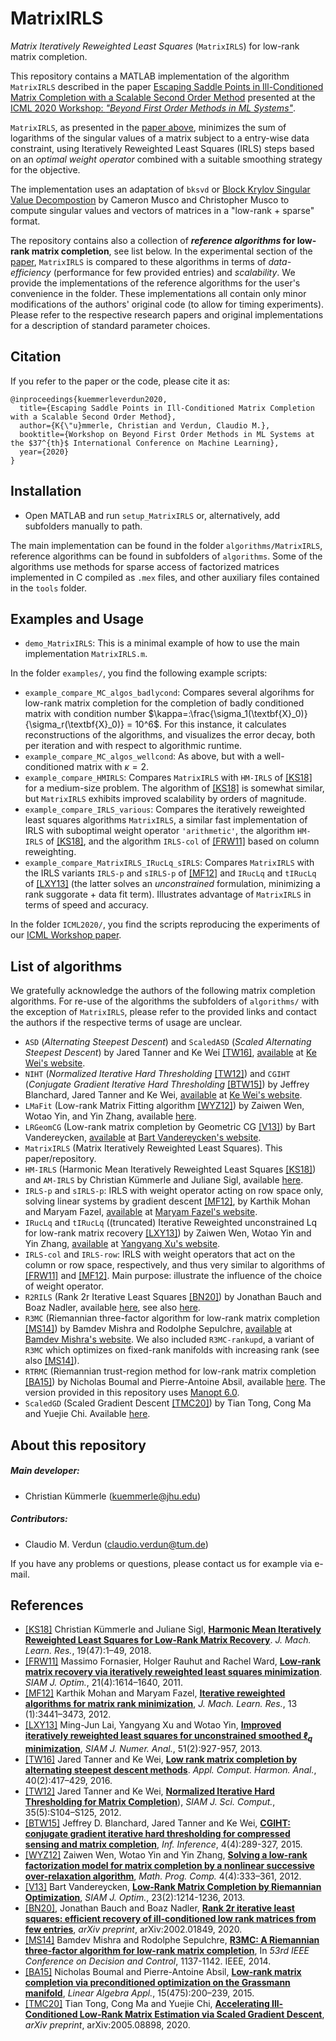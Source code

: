 
# MatrixIRLS
*Matrix Iteratively Reweighted Least Squares* (`MatrixIRLS`) for low-rank matrix completion.

This repository contains a MATLAB implementation of the algorithm  `MatrixIRLS` described in the paper [Escaping Saddle Points in Ill-Conditioned Matrix Completion with a Scalable Second Order Method](https://drive.google.com/file/d/1s-ivhFNLEMe_tSgqUNd-oHD5HCEPiyMF/view) presented at the [ICML 2020 Workshop: _"Beyond First Order Methods in ML Systems"_](https://sites.google.com/view/optml-icml2020/home).

`MatrixIRLS`, as presented in the [paper above]((https://drive.google.com/file/d/1s-ivhFNLEMe_tSgqUNd-oHD5HCEPiyMF/view)),  minimizes the sum of logarithms of the singular values of a matrix subject to a entry-wise data constraint, using Iteratively Reweighted Least Squares (IRLS) steps based on an _optimal weight operator_ combined with a suitable smoothing strategy for the objective.

The implementation uses an adaptation of `bksvd` or [Block Krylov Singular Value Decompostion](https://github.com/cpmusco/bksvd) by Cameron Musco and Christopher Musco to compute singular values and vectors of matrices in a "low-rank + sparse" format. 

The repository contains also a collection of **_reference algorithms_ for low-rank matrix completion**, see list below. In the experimental section of the [paper]((https://drive.google.com/file/d/1s-ivhFNLEMe_tSgqUNd-oHD5HCEPiyMF/view) ), `MatrixIRLS` is compared to these algorithms in terms of _data-efficiency_ (performance for few provided entries) and _scalability_. We provide the implementations of the reference algorithms for the user's convenience in the folder. These implementations all contain only minor modifications of the authors' original code (to allow for timing experiments). Please refer to the respective research papers and original implementations for a description of standard parameter choices.

## Citation
If you refer to the paper or the code, please cite it as:
```
@inproceedings{kuemmerleverdun2020,
  title={Escaping Saddle Points in Ill-Conditioned Matrix Completion with a Scalable Second Order Method},
  author={K{\"u}mmerle, Christian and Verdun, Claudio M.},
  booktitle={Workshop on Beyond First Order Methods in ML Systems at the $37^{th}$ International Conference on Machine Learning},
  year={2020}
}
```
## Installation
* Open MATLAB and run `setup_MatrixIRLS` or, alternatively, add subfolders manually to path. 

The main implementation can be found in the folder `algorithms/MatrixIRLS`, reference algorithms can be found in subfolders of `algorithms`. Some of the algorithms use methods for sparse access of factorized matrices implemented in C compiled as `.mex` files, and other auxiliary files contained in the `tools` folder.
## Examples and Usage
* `demo_MatrixIRLS`: This is a minimal example of how to use the main implementation  `MatrixIRLS.m`.

In the folder `examples/`, you find the following example scripts:
* `example_compare_MC_algos_badlycond`:
Compares several algorihms for low-rank matrix completion for the completion of badly conditioned matrix with condition number $\kappa=:\frac{\sigma_1(\textbf{X}_0)}{\sigma_r(\textbf{X}_0)} = 10^6$.  For this instance, it calculates reconstructions of the algorithms, and visualizes the error decay, both per iteration and with respect to algorithmic runtime.
* `example_compare_MC_algos_wellcond`:
As above, but with a well-conditioned matrix with $\kappa = 2$.
* `example_compare_HMIRLS`: 
Compares `MatrixIRLS` with `HM-IRLS` of [[KS18]](http://www.jmlr.org/beta/papers/v19/17-244.html) for a medium-size problem. The algorithm of  [[KS18]](http://www.jmlr.org/beta/papers/v19/17-244.html) is somewhat similar, but `MatrixIRLS` exhibits improved scalability by orders of magnitude.
* `example_compare_IRLS_various`: 
Compares the iteratively reweighted least squares algorithms `MatrixIRLS`, a similar fast implementation of IRLS
with suboptimal weight operator `'arithmetic'`, the algorithm `HM-IRLS` of [[KS18]](http://www.jmlr.org/beta/papers/v19/17-244.html), and the algorithm `IRLS-col` of [[FRW11]](https://epubs.siam.org/doi/abs/10.1137/100811404) based on column reweighting.
* `example_compare_MatrixIRLS_IRucLq_sIRLS`:
Compares `MatrixIRLS` with the IRLS variants `IRLS-p` and `sIRLS-p` of [[MF12]](http://www.jmlr.org/beta/papers/v13/mohan12a.html) and `IRucLq` and `tIRucLq` of [[LXY13]](https://epubs.siam.org/doi/abs/10.1137/110840364) (the latter solves an *unconstrained* formulation, minimizing a rank suggorate + data fit term). Illustrates advantage of `MatrixIRLS` in terms of speed and accuracy.

In the folder `ICML2020/`, you find the scripts reproducing the experiments of our [ICML Workshop paper](https://sites.google.com/view/optml-icml2020/home).

## List of algorithms
We gratefully acknowledge the authors of the following matrix completion algorithms. For re-use of the algorithms the subfolders of `algorithms/` with the exception of `MatrixIRLS`, please refer to the provided links and contact the authors if the respective terms of usage are unclear.

* `ASD` (_Alternating Steepest Descent_) and `ScaledASD` (_Scaled Alternating Steepest Descent_) by Jared Tanner and Ke Wei [[TW16]](https://doi.org/10.1016/j.acha.2015.08.003), [available](http://www.sdspeople.fudan.edu.cn/weike/code/mc20140528.tar) at [Ke Wei's website](http://www.sdspeople.fudan.edu.cn/weike/publications.html).
* `NIHT` (_Normalized Iterative Hard Thresholding_ [[TW12]](https://doi.org/10.1137/120876459)) and `CGIHT` (_Conjugate Gradient Iterative Hard Thresholding_ [[BTW15]](https://doi.org/10.1093/imaiai/iav011)) by Jeffrey Blanchard, Jared Tanner and Ke Wei, [available](http://www.sdspeople.fudan.edu.cn/weike/code/mc20140528.tar) at [Ke Wei's website](http://www.sdspeople.fudan.edu.cn/weike/publications.html).
* `LMaFit` (Low-rank Matrix Fitting algorithm [[WYZ12]](https://doi.org/10.1007/s12532-012-0044-1)) by Zaiwen Wen, Wotao Yin, and Yin Zhang, available [here](http://lmafit.blogs.rice.edu).
* `LRGeomCG` (Low-rank matrix completion by Geometric CG [[V13]](https://doi.org/10.1137/110845768)) by Bart Vandereycken, [available]((http://www.unige.ch/math/vandereycken/matrix_completion.html)) at [Bart Vandereycken's website](http://www.unige.ch/math/vandereycken/research.php).
* `MatrixIRLS` (Matrix Iteratively Reweighted Least Squares). This paper/repository.
* `HM-IRLS` (Harmonic Mean Iteratively Reweighted Least Squares [[KS18]](http://www.jmlr.org/beta/papers/v19/17-244.html)) and `AM-IRLS` by Christian Kümmerle and Juliane Sigl, available [here](https://github.com/ckuemmerle/hm_irls).
* `IRLS-p` and `sIRLS-p`: IRLS with weight operator acting on row space only, solving linear systems by gradient descent [[MF12]](http://www.jmlr.org/beta/papers/v13/mohan12a.html), by Karthik Mohan and Maryam Fazel, [available](https://faculty.washington.edu/mfazel/IRLS_final.zip) at [Maryam Fazel's website](https://faculty.washington.edu/mfazel/).
* `IRucLq` and `tIRucLq` ((truncated) Iterative Reweighted unconstrained Lq for low-rank matrix recovery [[LXY13]](https://epubs.siam.org/doi/abs/10.1137/110840364)) by Zaiwen Wen, Wotao Yin and Yin Zhang, [available](https://xu-yangyang.github.io/codes/IRucLq.zip) at [Yangyang Xu's website](https://xu-yangyang.github.io/papers.html). 
* `IRLS-col` and `IRLS-row`: IRLS with weight operators that act on the column or row space, respectively, and thus very similar to algorithms of [[FRW11]](https://epubs.siam.org/doi/abs/10.1137/100811404) and [[MF12]](http://www.jmlr.org/beta/papers/v13/mohan12a.html). Main purpose: illustrate the influence of the choice of weight operator. 
* `R2RILS` (Rank 2r Iterative Least Squares [[BN20]](https://arxiv.org/abs/2002.01849)) by Jonathan Bauch and Boaz Nadler, available [here](https://github.com/Jonathan-WIS/R2RILS), see also [here](http://www.wisdom.weizmann.ac.il/~nadler/Projects/R2RILS/R2RILS.html). 
* `R3MC` (Riemannian three-factor algorithm for low-rank matrix completion [[MS14]](https://doi.org/10.1109/CDC.2014.7039534)) by Bamdev Mishra and Rodolphe Sepulchre, [available](https://dl.dropboxusercontent.com/s/qzxgax0bg3s8oe2/R3MC_17feb_2017.zip) at [Bamdev Mishra's website](https://bamdevmishra.in/codes/r3mc/). We also included `R3MC-rankupd`, a variant of `R3MC` which optimizes on fixed-rank manifolds with increasing rank (see also [[MS14]](https://doi.org/10.1109/CDC.2014.7039534)).
* `RTRMC` (Riemannian trust-region method for low-rank matrix completion [[BA15]](https://doi.org/10.1016/j.laa.2015.02.027)) by Nicholas Boumal and Pierre-Antoine Absil, available [here](http://web.math.princeton.edu/~nboumal/RTRMC/index.html). The version provided in this repository uses [Manopt 6.0](https://www.manopt.org).
* `ScaledGD` (Scaled Gradient Descent [[TMC20]](https://arxiv.org/abs/2005.08898)) by Tian Tong, Cong Ma and Yuejie Chi. Available [here](https://github.com/Titan-Tong/ScaledGD).

## About this repository
##### Main developer: 
* Christian Kümmerle (<kuemmerle@jhu.edu>)
##### Contributors:
* Claudio M. Verdun (<claudio.verdun@tum.de>)

If you have any problems or questions, please contact us for example via e-mail.

## References
 - [[KS18]](http://www.jmlr.org/beta/papers/v19/17-244.html) Christian Kümmerle and Juliane Sigl, [**Harmonic Mean Iteratively Reweighted Least Squares for Low-Rank Matrix Recovery**](http://www.jmlr.org/beta/papers/v19/17-244.html). _J. Mach. Learn. Res._, 19(47):1–49, 2018.
- [[FRW11]](https://epubs.siam.org/doi/abs/10.1137/100811404) Massimo Fornasier, Holger Rauhut and Rachel Ward, [**Low-rank matrix recovery via iteratively reweighted least squares minimization**](https://epubs.siam.org/doi/abs/10.1137/100811404). _SIAM J. Optim._, 21(4):1614–1640, 2011.
- [[MF12]](http://www.jmlr.org/beta/papers/v13/mohan12a.html) Karthik Mohan and Maryam Fazel, [**Iterative reweighted algorithms for matrix rank minimization**](http://www.jmlr.org/beta/papers/v13/mohan12a.html), _J. Mach. Learn. Res._, 13 (1):3441–3473, 2012.
- [[LXY13]](https://epubs.siam.org/doi/abs/10.1137/110840364) Ming-Jun Lai, Yangyang Xu and Wotao Yin, [**Improved iteratively reweighted least squares for unconstrained smoothed $\ell_q$ minimization**](https://epubs.siam.org/doi/abs/10.1137/110840364), _SIAM J. Numer. Anal._, 51(2):927-957, 2013.
- [[TW16]](https://doi.org/10.1016/j.acha.2015.08.003) Jared Tanner and Ke Wei, [**Low rank matrix completion by alternating steepest descent methods**](https://doi.org/10.1016/j.acha.2015.08.003). _Appl. Comput. Harmon. Anal._, 40(2):417–429, 2016.
- [[TW12]](https://doi.org/10.1137/120876459) Jared Tanner and Ke Wei, [**Normalized Iterative Hard Thresholding for Matrix Completion**](https://doi.org/10.1137/120876459)), _SIAM J. Sci. Comput._, 35(5):S104–S125, 2012.
- [[BTW15]](https://doi.org/10.1093/imaiai/iav011) Jeffrey D. Blanchard, Jared Tanner and Ke Wei, [**CGIHT: conjugate gradient iterative hard thresholding for compressed sensing and matrix completion**](https://doi.org/10.1093/imaiai/iav011), _Inf. Inference_, 4(4):289-327, 2015.
- [[WYZ12]](https://doi.org/10.1007/s12532-012-0044-1) Zaiwen Wen, Wotao Yin and Yin Zhang, [**Solving a low-rank factorization model for matrix completion by a nonlinear successive over-relaxation algorithm**](https://doi.org/10.1007/s12532-012-0044-1), _Math. Prog. Comp._ 4(4):333–361, 2012.
-  [[V13]](https://doi.org/10.1137/110845768) Bart Vandereycken, [**Low-Rank Matrix Completion by Riemannian Optimization**](https://doi.org/10.1137/110845768), _SIAM J. Optim._, 23(2):1214-1236, 2013.
- [[BN20]](https://arxiv.org/abs/2002.01849), Jonathan Bauch and Boaz Nadler, [**Rank 2r iterative least squares: efficient recovery of ill-conditioned low rank matrices from few entries**](https://arxiv.org/abs/2002.01849), _arXiv preprint_, arXiv:2002.01849, 2020.
- [[MS14]](https://doi.org/10.1109/CDC.2014.7039534) Bamdev Mishra and Rodolphe Sepulchre, [**R3MC: A Riemannian three-factor algorithm for low-rank matrix completion**](https://doi.org/10.1109/CDC.2014.7039534), In _53rd IEEE Conference on Decision and Control_, 1137-1142. IEEE, 2014.
- [[BA15]](https://doi.org/10.1016/j.laa.2015.02.027) Nicholas Boumal and Pierre-Antoine Absil, [**Low-rank matrix completion via preconditioned optimization on the Grassmann manifold**](https://doi.org/10.1016/j.laa.2015.02.027), _Linear Algebra Appl._, 15(475):200–239, 2015.
- [[TMC20]](https://arxiv.org/abs/2005.08898) Tian Tong, Cong Ma and Yuejie Chi, [**Accelerating Ill-Conditioned Low-Rank Matrix Estimation via Scaled Gradient Descent**](https://arxiv.org/abs/2005.08898), _arXiv preprint_, arXiv:2005.08898, 2020.
